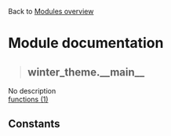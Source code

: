 Back to [Modules overview](https://github.com/pyrustic/winter-theme/blob/master/docs/modules/README.md)
  
# Module documentation
>## winter\_theme.\_\_main\_\_
No description
<br>
[functions (1)](https://github.com/pyrustic/winter-theme/blob/master/docs/modules/content/winter_theme.__main__/functions.md)


## Constants
```python

```

